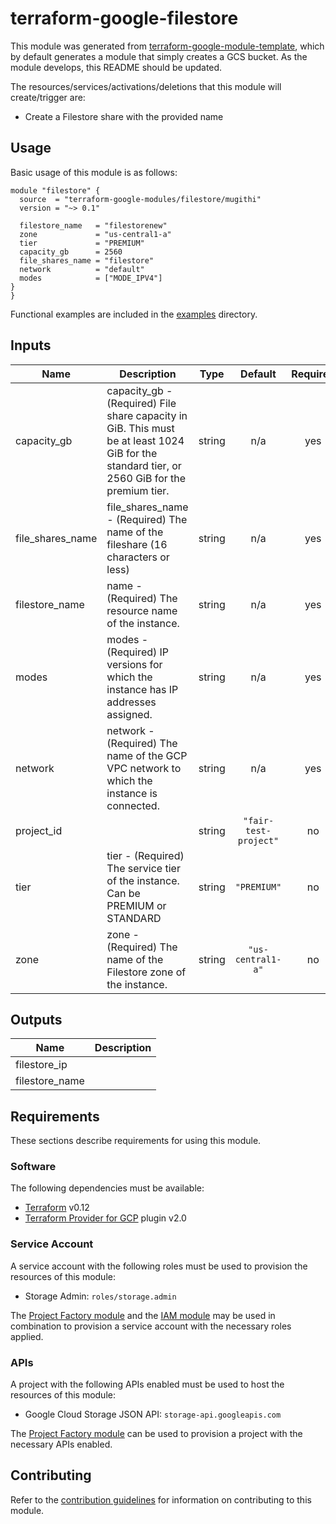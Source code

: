 # terraform-google-filestore

This module was generated from [terraform-google-module-template](https://github.com/terraform-google-modules/terraform-google-module-template/), which by default generates a module that simply creates a GCS bucket. As the module develops, this README should be updated.

The resources/services/activations/deletions that this module will create/trigger are:

- Create a Filestore share with the provided name

## Usage

Basic usage of this module is as follows:

```hcl
module "filestore" {
  source  = "terraform-google-modules/filestore/mugithi"
  version = "~> 0.1"

  filestore_name   = "filestorenew"
  zone             = "us-central1-a"
  tier             = "PREMIUM"
  capacity_gb      = 2560
  file_shares_name = "filestore"
  network          = "default"
  modes            = ["MODE_IPV4"]
}
}
```

Functional examples are included in the
[examples](./examples/) directory.

<!-- BEGINNING OF PRE-COMMIT-TERRAFORM DOCS HOOK -->
## Inputs

| Name | Description | Type | Default | Required |
|------|-------------|:----:|:-----:|:-----:|
| capacity\_gb | capacity_gb - (Required) File share capacity in GiB. This must be at least 1024 GiB for the standard tier, or 2560 GiB for the premium tier. | string | n/a | yes |
| file\_shares\_name | file_shares_name - (Required) The name of the fileshare (16 characters or less) | string | n/a | yes |
| filestore\_name | name - (Required) The resource name of the instance. | string | n/a | yes |
| modes | modes - (Required) IP versions for which the instance has IP addresses assigned. | string | n/a | yes |
| network | network - (Required) The name of the GCP VPC network to which the instance is connected. | string | n/a | yes |
| project\_id |  | string | `"fair-test-project"` | no |
| tier | tier - (Required) The service tier of the instance. Can be PREMIUM or STANDARD | string | `"PREMIUM"` | no |
| zone | zone - (Required) The name of the Filestore zone of the instance. | string | `"us-central1-a"` | no |

## Outputs

| Name | Description |
|------|-------------|
| filestore\_ip |  |
| filestore\_name |  |

<!-- END OF PRE-COMMIT-TERRAFORM DOCS HOOK -->

## Requirements

These sections describe requirements for using this module.

### Software

The following dependencies must be available:

- [Terraform][terraform] v0.12
- [Terraform Provider for GCP][terraform-provider-gcp] plugin v2.0

### Service Account

A service account with the following roles must be used to provision
the resources of this module:

- Storage Admin: `roles/storage.admin`

The [Project Factory module][project-factory-module] and the
[IAM module][iam-module] may be used in combination to provision a
service account with the necessary roles applied.

### APIs

A project with the following APIs enabled must be used to host the
resources of this module:

- Google Cloud Storage JSON API: `storage-api.googleapis.com`

The [Project Factory module][project-factory-module] can be used to
provision a project with the necessary APIs enabled.

## Contributing

Refer to the [contribution guidelines](./CONTRIBUTING.md) for
information on contributing to this module.

[iam-module]: https://registry.terraform.io/modules/terraform-google-modules/iam/google
[project-factory-module]: https://registry.terraform.io/modules/terraform-google-modules/project-factory/google
[terraform-provider-gcp]: https://www.terraform.io/docs/providers/google/index.html
[terraform]: https://www.terraform.io/downloads.html
